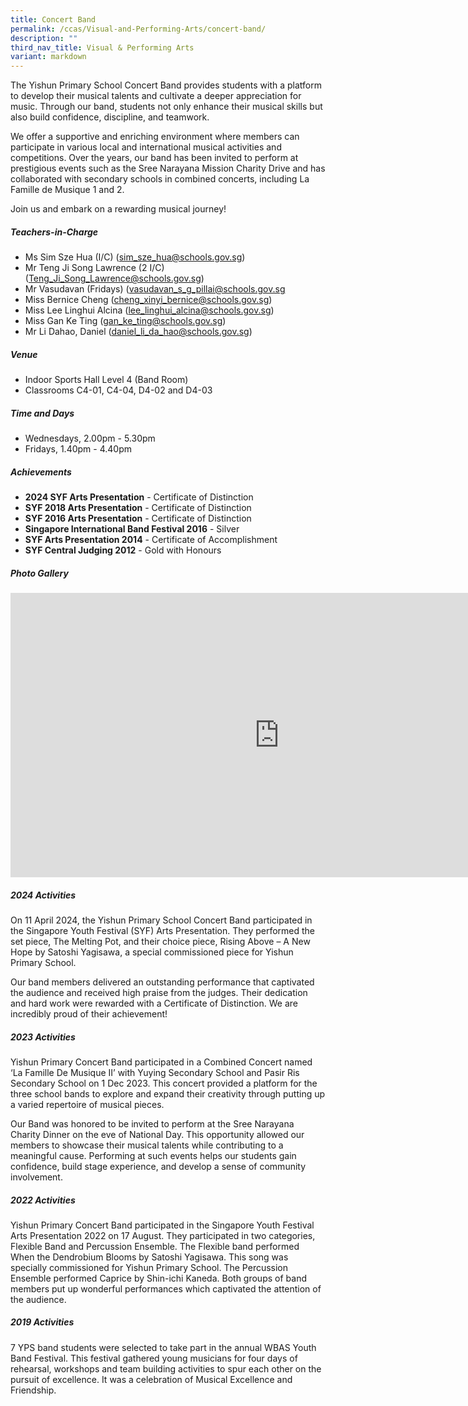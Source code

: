 ```yaml
---
title: Concert Band
permalink: /ccas/Visual-and-Performing-Arts/concert-band/
description: ""
third_nav_title: Visual & Performing Arts
variant: markdown
---
```

The Yishun Primary School Concert Band provides students with a platform to develop their musical talents and cultivate a deeper appreciation for music. Through our band, students not only enhance their musical skills but also build confidence, discipline, and teamwork.

We offer a supportive and enriching environment where members can participate in various local and international musical activities and competitions. Over the years, our band has been invited to perform at prestigious events such as the Sree Narayana Mission Charity Drive and has collaborated with secondary schools in combined concerts, including La Famille de Musique 1 and 2.

Join us and embark on a rewarding musical journey!

##### **Teachers-in-Charge**
* Ms Sim Sze Hua (I/C) (sim_sze_hua@schools.gov.sg)
* Mr Teng Ji Song Lawrence (2 I/C) (Teng_Ji_Song_Lawrence@schools.gov.sg)
* Mr Vasudavan (Fridays) (vasudavan_s_g_pillai@schools.gov.sg
* Miss Bernice Cheng (cheng_xinyi_bernice@schools.gov.sg)
* Miss Lee Linghui Alcina (lee_linghui_alcina@schools.gov.sg)
* Miss Gan Ke Ting (gan_ke_ting@schools.gov.sg)
* Mr Li Dahao, Daniel (daniel_li_da_hao@schools.gov.sg)

##### **Venue**
* Indoor Sports Hall Level 4 (Band Room)
* Classrooms C4-01, C4-04, D4-02 and D4-03

##### **Time and Days**
* Wednesdays, 2.00pm - 5.30pm
* Fridays, 1.40pm - 4.40pm

##### **Achievements**
* **2024 SYF Arts Presentation** - Certificate of Distinction
* **SYF 2018 Arts Presentation** - Certificate of Distinction
* **SYF 2016 Arts Presentation** - Certificate of Distinction
* **Singapore International Band Festival 2016** - Silver
* **SYF Arts Presentation 2014** - Certificate of Accomplishment
* **SYF Central Judging 2012** - Gold with Honours

##### **Photo Gallery**

<iframe src="https://docs.google.com/presentation/d/e/2PACX-1vTJL7GWCp6Zap1eCDFmhdhhwLKNbafxdqY77JJCxSW7pY4DcxjLqIiZmgLjEkjxZ8Gt-E953AFN4XC7/embed?start=true&amp;loop=true&amp;delayms=5000" frameborder="0" width="860" height="455" allowfullscreen="true"></iframe>

##### **2024 Activities**
On 11 April 2024, the Yishun Primary School Concert Band participated in the Singapore Youth Festival (SYF) Arts Presentation. They performed the set piece, The Melting Pot, and their choice piece, Rising Above – A New Hope by Satoshi Yagisawa, a special commissioned piece for Yishun Primary School.

Our band members delivered an outstanding performance that captivated the audience and received high praise from the judges. Their dedication and hard work were rewarded with a Certificate of Distinction. We are incredibly proud of their achievement! 

##### **2023 Activities**
Yishun Primary Concert Band participated in a Combined Concert named ‘La Famille De Musique II’ with Yuying Secondary School and Pasir Ris Secondary School on 1 Dec 2023. This concert provided a platform for the three school bands to explore and expand their creativity through putting up a varied repertoire of musical pieces.

Our Band was honored to be invited to perform at the Sree Narayana Charity Dinner on the eve of National Day. This opportunity allowed our members to showcase their musical talents while contributing to a meaningful cause. Performing at such events helps our students gain confidence, build stage experience, and develop a sense of community involvement.

##### **2022 Activities**
Yishun Primary Concert Band participated in the Singapore Youth Festival Arts Presentation 2022 on 17 August. They participated in two categories, Flexible Band and Percussion Ensemble. The Flexible band performed When the Dendrobium Blooms by Satoshi Yagisawa. This song was specially commissioned for Yishun Primary School. The Percussion Ensemble performed Caprice by Shin-ichi Kaneda. Both groups of band members put up wonderful performances which captivated the attention of the audience.

##### **2019 Activities**
7 YPS band students were selected to take part in the annual WBAS Youth Band Festival. This festival gathered young musicians for four days of rehearsal, workshops and team building activities to spur each other on the pursuit of excellence. It was a celebration of Musical Excellence and Friendship.